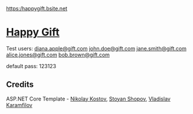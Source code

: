 [https:/happygift.bsite.net](https://happygift.bsite.net/)
# [Happy Gift](https://happygift.bsite.net/)

Test users:
diana.apple@gift.com
john.doe@gift.com
jane.smith@gift.com
alice.jones@gift.com
bob.brown@gift.com

default pass: 123123

## Credits
ASP.NET Core Template - [Nikolay Kostov](https://github.com/NikolayIT), [Stoyan Shopov](https://github.com/StoyanShopov), [Vladislav Karamfilov](https://github.com/vladislav-karamfilov)
